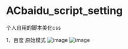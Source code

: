 # ACbaidu_script_setting
个人自用的脚本美化css

1、百度 原始模式
![image](https://user-images.githubusercontent.com/57530823/183370979-2835985f-ee36-4751-92f6-5517dfa3a024.png)
![image](https://user-images.githubusercontent.com/57530823/183371038-519d005e-969a-417d-a5ec-6cc19a6b6c3f.png)
